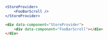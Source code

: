 
```jsx
<StoreProvider>
	<FooBarScroll />
</StoreProvider>
```

```html
<div data-component="StoreProvider">
	<div data-component="FooBarScroll"></div>
</div>
```

